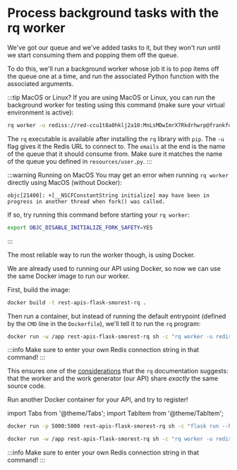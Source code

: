 # Process background tasks with the rq worker

We've got our queue and we've added tasks to it, but they won't run until we start consuming them and popping them off the queue.

To do this, we'll run a background worker whose job it is to pop items off the queue one at a time, and run the associated Python function with the associated arguments.

:::tip MacOS or Linux?
If you are using MacOS or Linux, you can run the background worker for testing using this command (make sure your virtual environment is active):

```bash
rq worker -u rediss://red-ccu1t8a0hklj2a10:MnLsMDwImrX7Rkdrhwrp@frankfurt-redis.render.com:6379 emails
```

The `rq` executable is available after installing the `rq` library with `pip`. The `-u` flag gives it the Redis URL to connect to. The `emails` at the end is the name of the queue that it should consume from. Make sure it matches the name of the queue you defined in `resources/user.py`.
:::

:::warning Running on MacOS
You may get an error when running `rq worker` directly using MacOS (without Docker):

```text
objc[21400]: +[__NSCFConstantString initialize] may have been in progress in another thread when fork() was called.
```

If so, try running this command before starting your `rq worker`:

```bash
export OBJC_DISABLE_INITIALIZE_FORK_SAFETY=YES
```

:::

The most reliable way to run the worker though, is using Docker.

We are already used to running our API using Docker, so now we can use the same Docker image to run our worker.

First, build the image:

```bash
docker build -t rest-apis-flask-smorest-rq .
```

Then run a container, but instead of running the default entrypoint (defined by the `CMD` line in the `Dockerfile`), we'll tell it to run the `rq` program:

```bash
docker run -w /app rest-apis-flask-smorest-rq sh -c "rq worker -u rediss://red-caenka10:MnLsmrX7Mrh9sp@frankfurt-redis.render.com:6379 emails"
```

:::info
Make sure to enter your own Redis connection string in that command!
:::

This ensures one of the [considerations](https://python-rq.org/docs/#considerations-for-jobs) that the `rq` documentation suggests: that the worker and the work generator (our API) share _exactly_ the same source code.

Run another Docker container for your API, and try to register!

import Tabs from '@theme/Tabs';
import TabItem from '@theme/TabItem';

<div className="codeTabContainer">
<Tabs>
<TabItem value="app" label="Run the app" default>

```bash
docker run -p 5000:5000 rest-apis-flask-smorest-rq sh -c "flask run --host 0.0.0.0"
```

</TabItem>
<TabItem value="worker" label="Run the background worker">

```bash
docker run -w /app rest-apis-flask-smorest-rq sh -c "rq worker -u rediss://red-caenka10:MnLsmrX7Mrh9sp@frankfurt-redis.render.com:6379 emails"
```

:::info
Make sure to enter your own Redis connection string in that command!
:::

</TabItem>
</Tabs>
</div>